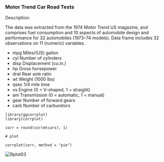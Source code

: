 ### Motor Trend Car Road Tests

Description: 

The data was extracted from the 1974 Motor Trend US magazine, and comprises fuel consumption and 10 aspects of automobile design and performance for 32 automobiles (1973–74 models). Data frame includes 32 observations on 11 (numeric) variables.

- mpg	Miles/(US) gallon
- cyl	Number of cylinders
-	disp	Displacement (cu.in.)
-	hp	Gross horsepower
-	drat	Rear axle ratio
-	wt	Weight (1000 lbs)
-	qsec	1/4 mile time
-	vs	Engine (0 = V-shaped, 1 = straight)
-	am	Transmission (0 = automatic, 1 = manual)
-	gear	Number of forward gears
-	carb	Number of carburetors

```{r}
library(ggcorrplot)
library(corrplot)

corr = round(cor(mtcars), 1)

# plot

corrplot(corr, method = "pie")

```

![Rplot03](https://github.com/ramin-asaadi/R/assets/155740766/71556639-01ed-4d41-8c73-98c607ca7010)



